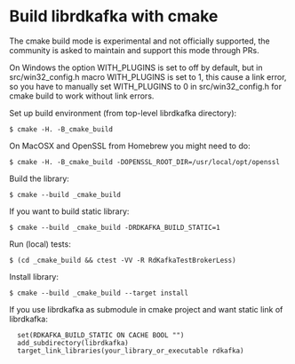 # Build librdkafka with cmake

The cmake build mode is experimental and not officially supported,
the community is asked to maintain and support this mode through PRs.

On Windows the option WITH_PLUGINS is set to off by default, but in src/win32_config.h macro WITH_PLUGINS is set to 1, this cause a link error, so you have to manually set WITH_PLUGINS to 0 in src/win32_config.h for cmake build to work without link errors.

Set up build environment (from top-level librdkafka directory):

    $ cmake -H. -B_cmake_build

On MacOSX and OpenSSL from Homebrew you might need to do:

    $ cmake -H. -B_cmake_build -DOPENSSL_ROOT_DIR=/usr/local/opt/openssl


Build the library:

    $ cmake --build _cmake_build

If you want to build static library:

    $ cmake --build _cmake_build -DRDKAFKA_BUILD_STATIC=1


Run (local) tests:

    $ (cd _cmake_build && ctest -VV -R RdKafkaTestBrokerLess)


Install library:

    $ cmake --build _cmake_build --target install


If you use librdkafka as submodule in cmake project and want static link of librdkafka:

      set(RDKAFKA_BUILD_STATIC ON CACHE BOOL "")
      add_subdirectory(librdkafka)
      target_link_libraries(your_library_or_executable rdkafka)
